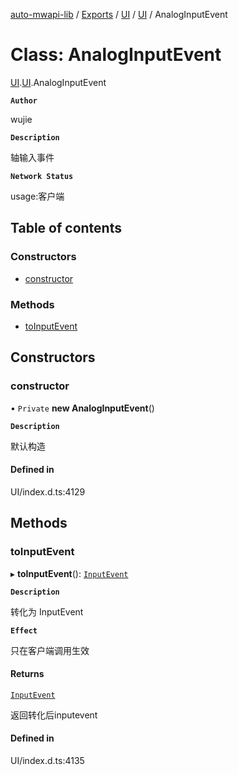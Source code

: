 [auto-mwapi-lib](../README.md) / [Exports](../modules.md) / [UI](../modules/UI.md) / [UI](../modules/UI.UI.md) / AnalogInputEvent

# Class: AnalogInputEvent

[UI](../modules/UI.md).[UI](../modules/UI.UI.md).AnalogInputEvent

**`Author`**

wujie

**`Description`**

轴输入事件

**`Network Status`**

usage:客户端

## Table of contents

### Constructors

- [constructor](UI.UI.AnalogInputEvent.md#constructor)

### Methods

- [toInputEvent](UI.UI.AnalogInputEvent.md#toinputevent)

## Constructors

### constructor

• `Private` **new AnalogInputEvent**()

**`Description`**

默认构造

#### Defined in

UI/index.d.ts:4129

## Methods

### toInputEvent

▸ **toInputEvent**(): [`InputEvent`](UI.UI.InputEvent.md)

**`Description`**

转化为 InputEvent

**`Effect`**

只在客户端调用生效

#### Returns

[`InputEvent`](UI.UI.InputEvent.md)

返回转化后inputevent

#### Defined in

UI/index.d.ts:4135
